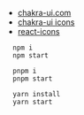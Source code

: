 - [chakra-ui.com](https://chakra-ui.com)
- [chakra-ui icons](https://chakra-ui.com/docs/components/icon)
- [react-icons](https://react-icons.github.io/react-icons/)

```shell
  npm i
  npm start
```
```shell
  pnpm i
  pnpm start
```
```shell
  yarn install
  yarn start
```
